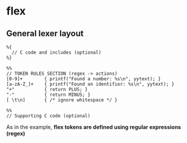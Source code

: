 # flex

## General lexer layout

```
%{
  // C code and includes (optional)
%}

%%
// TOKEN RULES SECTION (regex -> actions)
[0-9]+        { printf("Found a number: %s\n", yytext); }
[a-zA-Z_]+    { printf("Found an identifier: %s\n", yytext); }
"+"           { return PLUS; }
"-"           { return MINUS; }
[ \t\n]       { /* ignore whitespace */ }

%%
// Supporting C code (optional)
```

As in the example, **flex tokens are defined using regular expressions (regex)**

